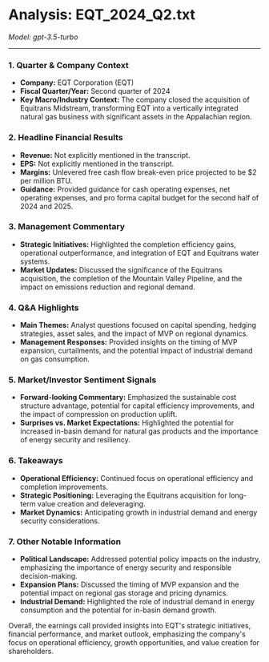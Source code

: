 # Analysis: EQT_2024_Q2.txt

*Model: gpt-3.5-turbo*

---

### 1. Quarter & Company Context
- **Company:** EQT Corporation (EQT)
- **Fiscal Quarter/Year:** Second quarter of 2024
- **Key Macro/Industry Context:** The company closed the acquisition of Equitrans Midstream, transforming EQT into a vertically integrated natural gas business with significant assets in the Appalachian region.

### 2. Headline Financial Results
- **Revenue:** Not explicitly mentioned in the transcript.
- **EPS:** Not explicitly mentioned in the transcript.
- **Margins:** Unlevered free cash flow break-even price projected to be $2 per million BTU.
- **Guidance:** Provided guidance for cash operating expenses, net operating expenses, and pro forma capital budget for the second half of 2024 and 2025.

### 3. Management Commentary
- **Strategic Initiatives:** Highlighted the completion efficiency gains, operational outperformance, and integration of EQT and Equitrans water systems.
- **Market Updates:** Discussed the significance of the Equitrans acquisition, the completion of the Mountain Valley Pipeline, and the impact on emissions reduction and regional demand.

### 4. Q&A Highlights
- **Main Themes:** Analyst questions focused on capital spending, hedging strategies, asset sales, and the impact of MVP on regional dynamics.
- **Management Responses:** Provided insights on the timing of MVP expansion, curtailments, and the potential impact of industrial demand on gas consumption.

### 5. Market/Investor Sentiment Signals
- **Forward-looking Commentary:** Emphasized the sustainable cost structure advantage, potential for capital efficiency improvements, and the impact of compression on production uplift.
- **Surprises vs. Market Expectations:** Highlighted the potential for increased in-basin demand for natural gas products and the importance of energy security and resiliency.

### 6. Takeaways
- **Operational Efficiency:** Continued focus on operational efficiency and completion improvements.
- **Strategic Positioning:** Leveraging the Equitrans acquisition for long-term value creation and deleveraging.
- **Market Dynamics:** Anticipating growth in industrial demand and energy security considerations.

### 7. Other Notable Information
- **Political Landscape:** Addressed potential policy impacts on the industry, emphasizing the importance of energy security and responsible decision-making.
- **Expansion Plans:** Discussed the timing of MVP expansion and the potential impact on regional gas storage and pricing dynamics.
- **Industrial Demand:** Highlighted the role of industrial demand in energy consumption and the potential for in-basin demand growth.

Overall, the earnings call provided insights into EQT's strategic initiatives, financial performance, and market outlook, emphasizing the company's focus on operational efficiency, growth opportunities, and value creation for shareholders.